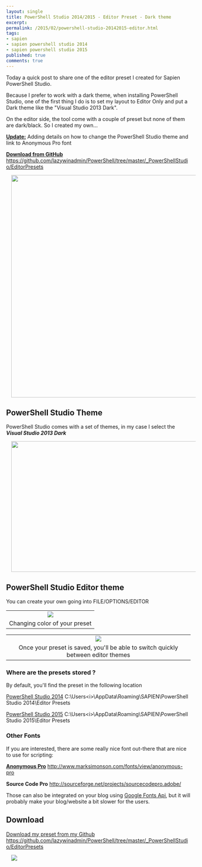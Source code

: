 ```yaml
---
layout: single
title: PowerShell Studio 2014/2015 - Editor Preset - Dark theme
excerpt: 
permalink: /2015/02/powershell-studio-20142015-editor.html
tags: 
- sapien
- sapien powershell studio 2014
- sapien powershell studio 2015
published: true
comments: true
---
```



Today a quick post to share one of the editor preset I created for Sapien PowerShell Studio.

Because I prefer to work with a dark theme, when installing PowerShell Studio, one of the first thing I do is to set my layout to Editor Only and put a Dark theme like the "Visual Studio 2013 Dark".

On the editor side, the tool come with a couple of preset but none of them are dark/black.
So I created my own...

<b><u>Update:</u></b> Adding details on how to change the PowerShell Studio theme and link to Anonymous Pro font

<u><b>Download from GitHub</b></u>
<a href="https://github.com/lazywinadmin/PowerShell/tree/master/_PowerShellStudio/EditorPresets" target="_blank">https://github.com/lazywinadmin/PowerShell/tree/master/_PowerShellStudio/EditorPresets</a>

<a href="{{ site.url }}/images/2015/20150204_PowerShell_Studio_20142015_-_Editor_Preset__Dark_theme/PowerShellStudio_EditorPreset_Black__1458837646__-919x871.png" imageanchor="1" style="margin-left: 1em; margin-right: 1em;"><img border="0" src="{{ site.url }}/images/2015/20150204_PowerShell_Studio_20142015_-_Editor_Preset__Dark_theme/PowerShellStudio_EditorPreset_Black__1458837646__-919x871.png" height="606" width="640" /></a>

## PowerShell Studio Theme

PowerShell Studio comes with a set of themes, in my case I select the <b><i>Visual Studio 2013 Dark</i></b>

<a href="{{ site.url }}/images/2015/20150204_PowerShell_Studio_20142015_-_Editor_Preset__Dark_theme/2015-02-28_12-26-46__946352000__-872x486.png" imageanchor="1" style="margin-left: 1em; margin-right: 1em;"><img border="0" src="{{ site.url }}/images/2015/20150204_PowerShell_Studio_20142015_-_Editor_Preset__Dark_theme/2015-02-28_12-26-46__946352000__-872x486.png" height="356" width="640" /></a>

## PowerShell Studio Editor theme

You can create your own going into FILE/OPTIONS/EDITOR

<table align="center" cellpadding="0" cellspacing="0" class="tr-caption-container" style="margin-left: auto; margin-right: auto; text-align: center;"><tbody><tr><td style="text-align: center;"><a href="{{ site.url }}/images/2015/20150204_PowerShell_Studio_20142015_-_Editor_Preset__Dark_theme/PowerShellStudio-EditorPreset_Options_v3__726004878__-427x424.png" imageanchor="1" style="margin-left: auto; margin-right: auto;"><img border="0" src="{{ site.url }}/images/2015/20150204_PowerShell_Studio_20142015_-_Editor_Preset__Dark_theme/PowerShellStudio-EditorPreset_Options_v3__726004878__-427x424.png" /></a></td></tr><tr><td class="tr-caption" style="text-align: center;">Changing color of your preset</td></tr></tbody></table>
<table align="center" cellpadding="0" cellspacing="0" class="tr-caption-container" style="margin-left: auto; margin-right: auto; text-align: center;"><tbody><tr><td style="text-align: center;"><a href="{{ site.url }}/images/2015/20150204_PowerShell_Studio_20142015_-_Editor_Preset__Dark_theme/PowerShellStudio-EditorPreset_Options_v2__2062284198__-713x654.png" imageanchor="1" style="margin-left: auto; margin-right: auto;"><img border="0" src="{{ site.url }}/images/2015/20150204_PowerShell_Studio_20142015_-_Editor_Preset__Dark_theme/PowerShellStudio-EditorPreset_Options_v2__2062284198__-713x654.png" /></a></td></tr><tr><td class="tr-caption" style="text-align: center;">Once your preset is saved, you'll be able to switch quickly between editor themes</td></tr></tbody></table>

### Where are the presets stored ?

By default, you'll find the preset in the following location

<u>PowerShell Studio 2014</u>
C:\Users\<i><b><UserName></b></i>\AppData\Roaming\SAPIEN\PowerShell Studio 2014\Editor Presets

<u>PowerShell Studio 2015</u>
C:\Users\<i><b><UserName></b></i>\AppData\Roaming\SAPIEN\PowerShell Studio 2015\Editor Presets

### Other Fonts

If you are interested, there are some really nice font out-there that are nice to use for scripting:

<b><u>Anonymous Pro</u></b>
http://www.marksimonson.com/fonts/view/anonymous-pro

<b>Source Code Pro</b>
http://sourceforge.net/projects/sourcecodepro.adobe/


Those can also be integrated on your blog using <a href="https://www.google.com/fonts#UsePlace:use/Collection:Anonymous+Pro" target="_blank">Google Fonts Api</a>, but it will probably make your blog/website a bit slower for the users.

## Download

<u>Download my preset from my Github</u>
<a href="https://github.com/lazywinadmin/PowerShell/tree/master/_PowerShellStudio/EditorPresets" target="_blank">https://github.com/lazywinadmin/PowerShell/tree/master/_PowerShellStudio/EditorPresets</a>

<a href="{{ site.url }}/images/2015/20150204_PowerShell_Studio_20142015_-_Editor_Preset__Dark_theme/2015-02-28_12-31-58__1912926846__-616x330.png" imageanchor="1" style="margin-left: 1em; margin-right: 1em;"><img border="0" src="{{ site.url }}/images/2015/20150204_PowerShell_Studio_20142015_-_Editor_Preset__Dark_theme/2015-02-28_12-31-58__1912926846__-616x330.png" /></a>